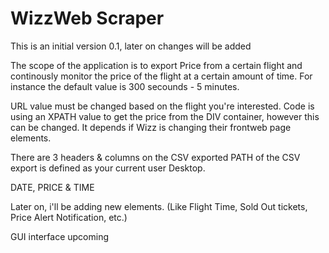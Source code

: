 # WizzWeb Scraper

This is an initial version 0.1, later on changes will be added

The scope of the application is to export Price from a certain flight and continously monitor the price of the flight at a certain amount of time.
For instance the default value is 300 secounds - 5 minutes. 

URL value must be changed based on the flight you're interested.
Code is using an XPATH value to get the price from the DIV container, however this can be changed.
It depends if Wizz is changing their frontweb page elements.

There are 3 headers & columns on the CSV exported
PATH of the CSV export is defined as your current user Desktop.

DATE, PRICE & TIME

Later on, i'll be adding new elements. (Like Flight Time, Sold Out tickets, Price Alert Notification, etc.)

GUI interface upcoming
